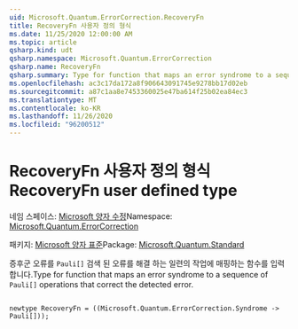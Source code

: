 ```yaml
---
uid: Microsoft.Quantum.ErrorCorrection.RecoveryFn
title: RecoveryFn 사용자 정의 형식
ms.date: 11/25/2020 12:00:00 AM
ms.topic: article
qsharp.kind: udt
qsharp.namespace: Microsoft.Quantum.ErrorCorrection
qsharp.name: RecoveryFn
qsharp.summary: Type for function that maps an error syndrome to a sequence of `Pauli[]` operations that correct the detected error.
ms.openlocfilehash: ac3c17da172a8f906643091745e9278bb17d02eb
ms.sourcegitcommit: a87c1aa8e7453360025e47ba614f25b02ea84ec3
ms.translationtype: MT
ms.contentlocale: ko-KR
ms.lasthandoff: 11/26/2020
ms.locfileid: "96200512"
---
```

# <a name="recoveryfn-user-defined-type"></a><span data-ttu-id="447b4-102">RecoveryFn 사용자 정의 형식</span><span class="sxs-lookup"><span data-stu-id="447b4-102">RecoveryFn user defined type</span></span>

<span data-ttu-id="447b4-103">네임 스페이스: [Microsoft 양자 수정](xref:Microsoft.Quantum.ErrorCorrection)</span><span class="sxs-lookup"><span data-stu-id="447b4-103">Namespace: [Microsoft.Quantum.ErrorCorrection](xref:Microsoft.Quantum.ErrorCorrection)</span></span>

<span data-ttu-id="447b4-104">패키지: [Microsoft 양자 표준](https://nuget.org/packages/Microsoft.Quantum.Standard)</span><span class="sxs-lookup"><span data-stu-id="447b4-104">Package: [Microsoft.Quantum.Standard](https://nuget.org/packages/Microsoft.Quantum.Standard)</span></span>


<span data-ttu-id="447b4-105">증후군 오류를 `Pauli[]` 검색 된 오류를 해결 하는 일련의 작업에 매핑하는 함수를 입력 합니다.</span><span class="sxs-lookup"><span data-stu-id="447b4-105">Type for function that maps an error syndrome to a sequence of `Pauli[]` operations that correct the detected error.</span></span>

```qsharp

newtype RecoveryFn = ((Microsoft.Quantum.ErrorCorrection.Syndrome -> Pauli[]));
```

